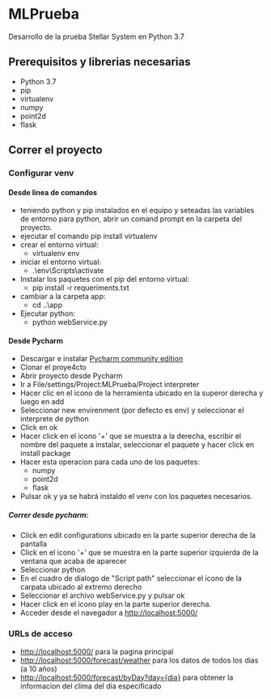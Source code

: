 # MLPrueba

Desarrollo de la prueba Stellar System en Python 3.7

## Prerequisitos y librerias necesarias

- Python 3.7
- pip
- virtualenv
- numpy
- point2d
- flask

## Correr el proyecto
### Configurar venv
#### Desde linea de comandos
* teniendo python y pip instalados en el equipo y seteadas las variables de entorno para python, 
abrir un comand prompt en la carpeta del proyecto.
* ejecutar el comando pip install virtualenv
* crear el entorno virtual:
    * virtualenv env
* iniciar el entorno virtual:
    * .\env\Scripts\activate
* Instalar los paquetes con el pip del entorno virtual:
    * pip install -r requeriments.txt
* cambiar a la carpeta app:
    * cd ..\app
* Ejecutar python:
    * python webService.py

#### Desde Pycharm

* Descargar e instalar [Pycharm community edition](https://github.com/dascosmos/MLPrueba)
* Clonar el proye4cto
* Abrir proyecto desde Pycharm
* Ir a File/settings/Project:MLPrueba/Project interpreter
* Hacer clic en el icono de la herramienta ubicado en la superor derecha y luego en add
* Seleccionar new envirenment (por defecto es env) y seleccionar el interprete de python
* Click en ok
* Hacer click en el icono '+' que se muestra a la derecha, escribir el nombre del paquete a instalar, seleccionar el paquete y hacer click en install package
* Hacer esta operacion para cada uno de los paquetes:
    * numpy
    * point2d
    * flask
* Pulsar ok y ya se habrá instaldo el venv con los paquetes necesarios.

##### Correr desde pycharm:
* Click en edit configurations ubicado en la parte superior derecha de la pantalla
* Click en el icono '+' que se muestra en la parte superior izquierda de la ventana que acaba de aparecer
* Seleccionar python
* En el cuadro de dialogo de "Script path" seleccionar el icono de la carpata ubicado al extremo derecho
* Seleccionar el archivo webService.py y pulsar ok
* Hacer click en el icono play en la parte superior derecha.
* Acceder desde el navegador a [http://localhost:5000/](http://localhost:5000/)

### URLs de acceso
* [http://localhost:5000/](http://localhost:5000/) para la pagina principal
* [http://localhost:5000/forecast/weather](http://localhost:5000/forecast/weather) para los datos de todos los dias (a 10 años)
* [http://localhost:5000/forecast/byDay?day={dia}](http://localhost:5000/forecast/byDay?day={dia}) para obtener la informacion del clima del dia especificado
 



